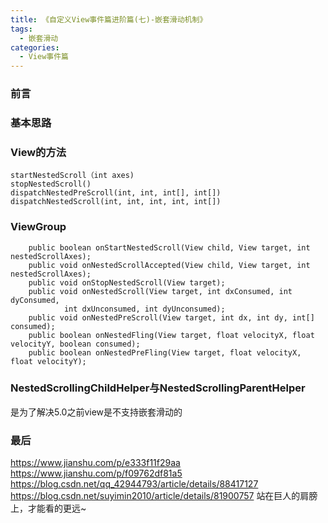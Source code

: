 ```yaml
---
title: 《自定义View事件篇进阶篇(七)-嵌套滑动机制》
tags:
  - 嵌套滑动
categories:
  - View事件篇
---
```


### 前言



### 基本思路

### View的方法

```
startNestedScroll（int axes)
stopNestedScroll()
dispatchNestedPreScroll(int, int, int[], int[])
dispatchNestedScroll(int, int, int, int, int[])
```


### ViewGroup
```
    public boolean onStartNestedScroll(View child, View target, int nestedScrollAxes);
    public void onNestedScrollAccepted(View child, View target, int nestedScrollAxes);
    public void onStopNestedScroll(View target);
    public void onNestedScroll(View target, int dxConsumed, int dyConsumed,
            int dxUnconsumed, int dyUnconsumed);
    public void onNestedPreScroll(View target, int dx, int dy, int[] consumed);
    public boolean onNestedFling(View target, float velocityX, float velocityY, boolean consumed);
    public boolean onNestedPreFling(View target, float velocityX, float velocityY);
```

### NestedScrollingChildHelper与NestedScrollingParentHelper
是为了解决5.0之前view是不支持嵌套滑动的
### 最后
https://www.jianshu.com/p/e333f11f29aa
https://www.jianshu.com/p/f09762df81a5
https://blog.csdn.net/qq_42944793/article/details/88417127
https://blog.csdn.net/suyimin2010/article/details/81900757
站在巨人的肩膀上，才能看的更远~